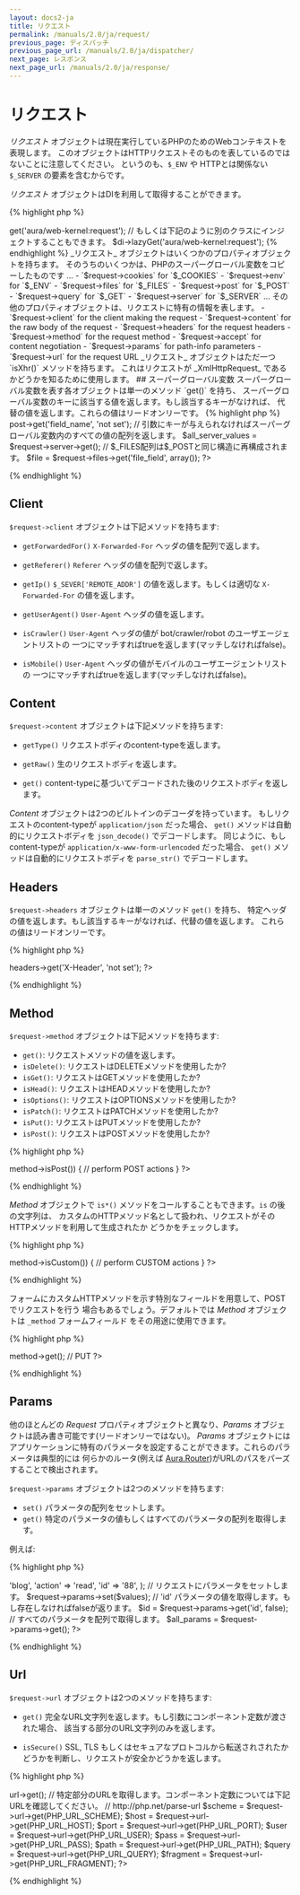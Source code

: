 ```yaml
---
layout: docs2-ja
title: リクエスト
permalink: /manuals/2.0/ja/request/
previous_page: ディスパッチ
previous_page_url: /manuals/2.0/ja/dispatcher/
next_page: レスポンス
next_page_url: /manuals/2.0/ja/response/
---
```


# リクエスト

_リクエスト_ オブジェクトは現在実行しているPHPのためのWebコンテキストを表現します。
このオブジェクトはHTTPリクエストそのものを表しているのではないことに注意してください。
というのも、`$_ENV` や HTTPとは関係ない`$_SERVER` の要素を含むからです。

_リクエスト_ オブジェクトはDIを利用して取得することができます。

{% highlight php %}
<?php
$request = $di->get('aura/web-kernel:request');

// もしくは下記のように別のクラスにインジェクトすることもできます。
$di->lazyGet('aura/web-kernel:request');
{% endhighlight %}

_リクエスト_ オブジェクトはいくつかのプロパティオブジェクトを持ちます。
そのうちのいくつかは、PHPのスーパーグローバル変数をコピーしたものです ...

- `$request->cookies` for `$_COOKIES`
- `$request->env` for `$_ENV`
- `$request->files` for `$_FILES`
- `$request->post` for `$_POST`
- `$request->query` for `$_GET`
- `$request->server` for `$_SERVER`

... その他のプロパティオブジェクトは、リクエストに特有の情報を表します。

- `$request->client` for the client making the request
- `$request->content` for the raw body of the request
- `$request->headers` for the request headers
- `$request->method` for the request method
- `$request->accept` for content negotiation
- `$request->params` for path-info parameters
- `$request->url` for the request URL

_リクエスト_ オブジェクトはただ一つ `isXhr()` メソッドを持ちます。
これはリクエストが _XmlHttpRequest_ であるかどうかを知るために使用します。

## スーパーグローバル変数

スーパーグローバル変数を表す各オブジェクトは単一のメソッド `get()` を持ち、
スーパーグローバル変数のキーに該当する値を返します。もし該当するキーがなければ、
代替の値を返します。これらの値はリードオンリーです。

{% highlight php %}
<?php

// $_POST['field_name'] の値を返します。もし$_POSTに 'field_name' というキーがなければ
// 'not set' を返します。
$field_name = $request->post->get('field_name', 'not set');

// 引数にキーが与えられなければスーパーグローバル変数内のすべての値の配列を返します。
$all_server_values = $request->server->get();

// $_FILES配列は$_POSTと同じ構造に再構成されます。
$file = $request->files->get('file_field', array());
?>
{% endhighlight %}

## Client

`$request->client` オブジェクトは下記メソッドを持ちます:

- `getForwardedFor()` `X-Forwarded-For` ヘッダの値を配列で返します。

- `getReferer()` `Referer` ヘッダの値を配列で返します。

- `getIp()` `$_SEVER['REMOTE_ADDR']` の値を返します。もしくは適切な `X-Forwarded-For` の値を返します。

- `getUserAgent()` `User-Agent` ヘッダの値を返します。

- `isCrawler()` `User-Agent` ヘッダの値が bot/crawler/robot のユーザエージェントリストの
  一つにマッチすればtrueを返します(マッチしなければfalse)。

- `isMobile()` `User-Agent` ヘッダの値がモバイルのユーザエージェントリストの
  一つにマッチすればtrueを返します(マッチしなければfalse)。

## Content

`$request->content` オブジェクトは下記メソッドを持ちます:

- `getType()` リクエストボディのcontent-typeを返します。

- `getRaw()` 生のリクエストボディを返します。

- `get()` content-typeに基づいてデコードされた後のリクエストボディを返します。

_Content_ オブジェクトは2つのビルトインのデコーダを持っています。
もしリクエストのcontent-typeが `application/json` だった場合、
`get()` メソッドは自動的にリクエストボディを `json_decode()` でデコードします。
同じように、もしcontent-typeが `application/x-www-form-urlencoded` だった場合、
`get()` メソッドは自動的にリクエストボディを `parse_str()` でデコードします。

## Headers

`$request->headers` オブジェクトは単一のメソッド `get()` を持ち、
特定ヘッダの値を返します。もし該当するキーがなければ、代替の値を返します。
これらの値はリードオンリーです。

{% highlight php %}
<?php

// 'X-Header' が存在すればその値を、存在しなければ 'not set' を返します。
$header_value = $request->headers->get('X-Header', 'not set');
?>
{% endhighlight %}

## Method

`$request->method` オブジェクトは下記メソッドを持ちます:

- `get()`: リクエストメソッドの値を返します。
- `isDelete()`: リクエストはDELETEメソッドを使用したか?
- `isGet()`: リクエストはGETメソッドを使用したか?
- `isHead()`: リクエストはHEADメソッドを使用したか?
- `isOptions()`: リクエストはOPTIONSメソッドを使用したか?
- `isPatch()`: リクエストはPATCHメソッドを使用したか?
- `isPut()`: リクエストはPUTメソッドを使用したか?
- `isPost()`: リクエストはPOSTメソッドを使用したか?

{% highlight php %}
<?php
if ($request->method->isPost()) {
    // perform POST actions
}
?>
{% endhighlight %}

_Method_ オブジェクトで `is*()` メソッドをコールすることもできます。`is` の後の文字列は、
カスタムのHTTPメソッド名として扱われ、リクエストがそのHTTPメソッドを利用して生成されたか
どうかをチェックします。

{% highlight php %}
<?php
if ($request->method->isCustom()) {
    // perform CUSTOM actions
}
?>
{% endhighlight %}

フォームにカスタムHTTPメソッドを示す特別なフィールドを用意して、POSTでリクエストを行う
場合もあるでしょう。デフォルトでは _Method_ オブジェクトは `_method` フォームフィールド
をその用途に使用できます。

{% highlight php %}
<?php
// '_method' フィールドを使用したPOSTリクエストでは、POSTの代わりに_methodの値がメソッドとなります。
$_SERVER['REQUEST_METHOD'] = 'POST';
$_POST['_method'] = 'PUT';
echo $request->method->get(); // PUT
?>
{% endhighlight %}

## Params

他のほとんどの _Request_ プロパティオブジェクトと異なり、_Params_ オブジェクトは読み書き可能です(リードオンリーではない)。
_Params_ オブジェクトにはアプリケーションに特有のパラメータを設定することができます。これらのパラメータは典型的には
何らかのルータ(例えば [Aura.Router][])がURLのパスをパーズすることで検出されます。

  [Aura.Router]: https://github.com/auraphp/Aura.Router

`$request->params` オブジェクトは2つのメソッドを持ちます:

- `set()` パラメータの配列をセットします。
- `get()` 特定のパラメータの値もしくはすべてのパラメータの配列を取得します。

例えば:

{% highlight php %}
<?php

// ルーティングのメカニズムで検出されたパラメータの値。
$values = array(
    'controller' => 'blog',
    'action' => 'read',
    'id' => '88',
);

// リクエストにパラメータをセットします。
$request->params->set($values);

// 'id' パラメータの値を取得します。もし存在しなければfalseが返ります。
$id = $request->params->get('id', false);

// すべてのパラメータを配列で取得します。
$all_params = $request->params->get();
?>
{% endhighlight %}

## Url

`$request->url` オブジェクトは2つのメソッドを持ちます:

- `get()` 完全なURL文字列を返します。もし引数にコンポーネント定数が渡された場合、
  該当する部分のURL文字列のみを返します。

- `isSecure()` SSL, TLS もしくはセキュアなプロトコルから転送されされたかどうかを判断し、リクエストが安全かどうかを返します。

{% highlight php %}
<?php

// 完全なURL文字列を取得します。
$string = $request->url->get();

// 特定部分のURLを取得します。コンポーネント定数については下記URLを確認してください。
// http://php.net/parse-url
$scheme   = $request->url->get(PHP_URL_SCHEME);
$host     = $request->url->get(PHP_URL_HOST);
$port     = $request->url->get(PHP_URL_PORT);
$user     = $request->url->get(PHP_URL_USER);
$pass     = $request->url->get(PHP_URL_PASS);
$path     = $request->url->get(PHP_URL_PATH);
$query    = $request->url->get(PHP_URL_QUERY);
$fragment = $request->url->get(PHP_URL_FRAGMENT);
?>
{% endhighlight %}
